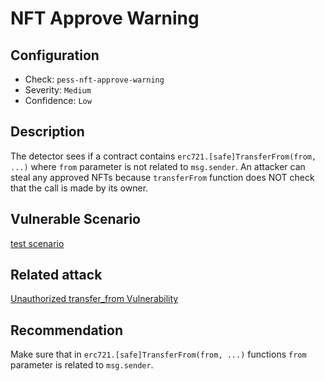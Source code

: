 # NFT Approve Warning

## Configuration
* Check: `pess-nft-approve-warning`
* Severity: `Medium`
* Confidence: `Low`

## Description
The detector sees if a contract contains `erc721.[safe]TransferFrom(from, ...)` where `from` parameter is not related to `msg.sender`.
An attacker can steal any approved NFTs because `transferFrom` function does NOT check that the call is made by its owner. 

## Vulnerable Scenario
[test scenario](../tests/nft_approve_warning_test.sol) 

## Related attack

[Unauthorized transfer_from Vulnerability](https://ventral.digital/posts/2022/8/18/sznsdaos-bountyboard-unauthorized-transferfrom-vulnerability)

## Recommendation
Make sure that in `erc721.[safe]TransferFrom(from, ...)` functions `from` parameter is related to `msg.sender`.

